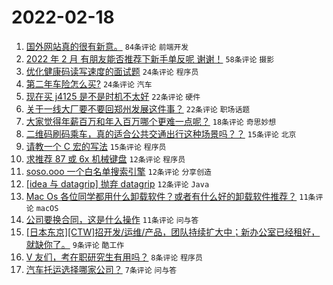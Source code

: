 # 2022-02-18

1. [国外网站真的很有新意。](https://www.v2ex.com/t/834703) `84条评论` `前端开发`
1. [2022 年 2 月 有朋友能否推荐下新手单反呢 谢谢！](https://www.v2ex.com/t/834680) `58条评论` `摄影`
1. [优化健康码读写速度的面试题](https://www.v2ex.com/t/834691) `24条评论` `程序员`
1. [第二年车险怎么买?](https://www.v2ex.com/t/834683) `24条评论` `汽车`
1. [现在买 j4125 是不是时机不太好](https://www.v2ex.com/t/834717) `22条评论` `硬件`
1. [关于一线大厂要不要回郑州发展这件事？](https://www.v2ex.com/t/834681) `22条评论` `职场话题`
1. [大家觉得年薪百万和年入百万哪个更难一点呢？](https://www.v2ex.com/t/834719) `18条评论` `奇思妙想`
1. [二维码刷码乘车，真的适合公共交通出行这种场景吗？？](https://www.v2ex.com/t/834736) `15条评论` `北京`
1. [请教一个 C 宏的写法](https://www.v2ex.com/t/834690) `15条评论` `程序员`
1. [求推荐 87 或 6x 机械键盘](https://www.v2ex.com/t/834726) `12条评论` `程序员`
1. [soso.ooo 一个白名单搜索引擎](https://www.v2ex.com/t/834705) `12条评论` `分享创造`
1. [[idea 与 datagrip] 抛弃 datagrip](https://www.v2ex.com/t/834704) `12条评论` `Java`
1. [Mac Os 各位同学都用什么卸载软件？或者有什么好的卸载软件推荐？](https://www.v2ex.com/t/834735) `11条评论` `macOS`
1. [公司要换合同，这是什么操作](https://www.v2ex.com/t/834692) `11条评论` `问与答`
1. [[日本东京][CTW]招开发/运维/产品，团队持续扩大中；新办公室已经租好，就缺你了。](https://www.v2ex.com/t/834699) `9条评论` `酷工作`
1. [V 友们，考在职研究生有用吗？](https://www.v2ex.com/t/834727) `8条评论` `程序员`
1. [汽车托运选择哪家公司？](https://www.v2ex.com/t/834710) `7条评论` `问与答`
